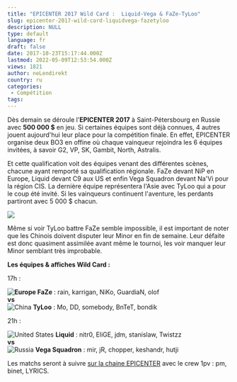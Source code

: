 ```yaml
---
title: "EPICENTER 2017 Wild Card :  Liquid-Vega & FaZe-TyLoo"
slug: epicenter-2017-wild-card-liquidvega-fazetyloo
description: NULL
type: default
language: fr
draft: false
date: 2017-10-23T15:17:44.000Z
lastmod: 2022-05-09T12:53:54.000Z
views: 1821
author: neLendirekt
country: ru
categories:
 - Compétition
tags:
---
```

Dès demain se déroule l'**EPICENTER 2017** à Saint-Pétersbourg en Russie avec **500 000 $** en jeu. Si certaines équipes sont déjà connues, 4 autres jouent aujourd'hui leur place pour la compétition finale. En effet, EPICENTER organise deux BO3 en offine où chaque vainqueur rejoindra les 6 équipes invitées, à savoir G2, VP, SK, Gambit, North, Astralis.

Et cette qualification voit des équipes venant des différentes scènes, chacune ayant remporté sa qualification régionale. FaZe devant NiP en Europe, Liquid devant C9 aux US et enfin Vega Squadron devant Na'Vi pour la région CIS. La dernière équipe représentera l'Asie avec TyLoo qui a pour le coup été invité. Si les vainqueurs continuent l'aventure, les perdants partiront avec 5 000 $ chacun. 

![](https://flickshot-ue.s3.eu-west-2.amazonaws.com/flickshot/article/59ee01e317f06/images/67iYM3kP0YLL9zXWDM1RlRdVOcfSfVa23LRDtTRU.jpeg)

Même si voir TyLoo battre FaZe semble impossible, il est important de noter que les Chinois doivent disputer leur Minor en fin de semaine. Leur défaite est donc quasiment assimilée avant même le tournoi, les voir manquer leur Minor semblant très improbable.

**Les équipes & affiches Wild Card :**

17h : 

**![Europe](/images/countries/eu.svg)⁠ FaZe** : rain, karrigan, NiKo, GuardiaN, olof  
**vs**  
![China](/images/countries/cn.svg)⁠ **TyLoo** : Mo, DD, somebody, BnTeT, bondik

21h :

![United States](/images/countries/us.svg)⁠ **Liquid** : nitr0, EliGE, jdm, stanislaw, Twistzz  
**vs**  
![Russia](/images/countries/ru.svg)⁠ **Vega Squadron** : mir, jR, chopper, keshandr, hutji

Les matchs seront à suivre [sur la chaine EPICENTER](https://www.twitch.tv/epicenter%5Ffr) avec le crew 1pv : pm, binet, LYRICS.
